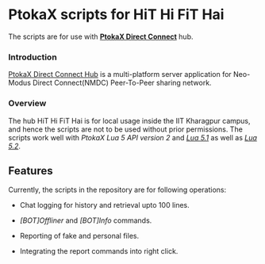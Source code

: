 # PtokaX scripts for HiT Hi FiT Hai

The scripts are for use with **[PtokaX Direct Connect][1]** hub.

### Introduction 
[PtokaX Direct Connect Hub][1] is a multi-platform server application for Neo-Modus Direct Connect(NMDC) Peer-To-Peer sharing network.

### Overview
The hub HiT Hi FiT Hai is for local usage inside the IIT Kharagpur campus, and hence the scripts are not to be used without prior permissions. The scripts work well with *PtokaX Lua 5 API version 2* and [*Lua 5.1*][2] as well as [*Lua 5.2*][3].

Features
--------
Currently, the scripts in the repository are for following operations:

- Chat logging for history and retrieval upto 100 lines.
- *[BOT]Offliner* and *[BOT]Info* commands.
- Reporting of fake and personal files.
- Integrating the report commands into right click.


  [1]: http://www.ptokax.org/ "PtokaX Direct Connect Hub"
  [2]: http://www.lua.org/versions.html#5.1 "Lua 5.1"
  [3]: http://www.lua.org/versions.html#5.2 "Lua 5.2"
